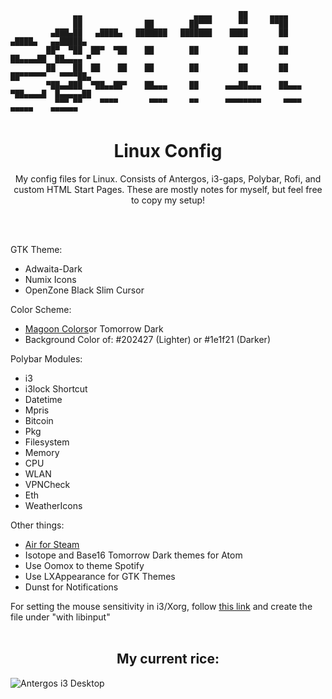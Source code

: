 ```
              ▄▄                         ▄▄▄▄      ██     ▄▄▄▄
              ██              ██        ██▀▀▀      ▀▀     ▀▀██
         ▄███▄██   ▄████▄   ███████   ███████    ████       ██       ▄████▄   ▄▄█████▄
        ██▀  ▀██  ██▀  ▀██    ██        ██         ██       ██      ██▄▄▄▄██  ██▄▄▄▄ ▀
        ██    ██  ██    ██    ██        ██         ██       ██      ██▀▀▀▀▀▀   ▀▀▀▀██▄
        ▀██▄▄███  ▀██▄▄██▀    ██▄▄▄     ██      ▄▄▄██▄▄▄    ██▄▄▄   ▀██▄▄▄▄█  █▄▄▄▄▄██
          ▀▀▀ ▀▀    ▀▀▀▀       ▀▀▀▀     ▀▀      ▀▀▀▀▀▀▀▀     ▀▀▀▀     ▀▀▀▀▀    ▀▀▀▀▀▀
```


<h1 align="center">Linux Config</h1>
<p align="center">My config files for Linux. Consists of Antergos, i3-gaps, Polybar, Rofi, and custom HTML Start Pages. These are mostly notes for myself, but feel free to copy my setup!</p>
<br>
<br>
<p>GTK Theme:</p>
<ul>
  <li>Adwaita-Dark</li>
  <li>Numix Icons</li>
  <li>OpenZone Black Slim Cursor</li>
</ul>
<p>Color Scheme:</p>
<ul>
  <li><a href="https://github.com/NorthernTwig/Magoon/tree/master/terminal">Magoon Colors</a>or Tomorrow Dark</li>
           <li>Background Color of: #202427 (Lighter) or #1e1f21 (Darker)</li>
</ul>
<p>Polybar Modules:</p>
<ul>
  <li>i3</li>
  <li>i3lock Shortcut</li>
  <li>Datetime</li>
  <li>Mpris</li>
  <li>Bitcoin</li>
  <li>Pkg</li>
  <li>Filesystem</li>
  <li>Memory</li>
  <li>CPU</li>
  <li>WLAN</li>
  <li>VPNCheck</li>
  <li>Eth</li>
  <li>WeatherIcons</li>
</ul>
<p>Other things:</p>
<ul>
  <a href="http://airforsteam.com/"><li>Air for Steam</li></a>
  <li>Isotope and Base16 Tomorrow Dark themes for Atom</li>
  <li>Use Oomox to theme Spotify</li>
  <li>Use LXAppearance for GTK Themes</li>
  <li>Dunst for Notifications</li>
</ul>
<p>For setting the mouse sensitivity in i3/Xorg, follow <a href="https://wiki.archlinux.org/index.php/Mouse_acceleration#Disabling_mouse_acceleration">this link</a> and create the file under "with libinput"
<br>
<br>
<h2 align="center">My current rice:</h2>
<img alt="Antergos i3 Desktop" src="https://i.imgur.com/ZaHTE8V.png"/>
